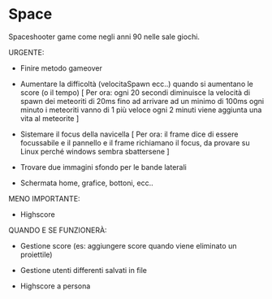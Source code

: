 # Space

Spaceshooter game come negli anni 90 nelle sale giochi.

URGENTE:

- Finire metodo gameover

- Aumentare la difficoltà (velocitaSpawn ecc..) quando si aumentano le score (o il tempo)
  [
   Per ora:
       ogni 20 secondi diminuisce la velocità di spawn dei meteoriti di 20ms fino ad arrivare ad un minimo di 100ms
       ogni minuto i meteoriti vanno di 1 più veloce
       ogni 2 minuti viene aggiunta una vita al meteorite
  ]

- Sistemare il focus della navicella
    [
    Per ora:
        il frame dice di essere focussabile e il pannello e il frame 
        richiamano il focus, da provare su Linux perché windows sembra sbattersene
    ]

- Trovare due immagini sfondo per le bande laterali

- Schermata home, grafice, bottoni, ecc..


MENO IMPORTANTE:

- Highscore 


QUANDO E SE FUNZIONERÀ:

- Gestione score (es: aggiungere score quando viene eliminato un proiettile)

- Gestione utenti differenti salvati in file

- Highscore a persona
